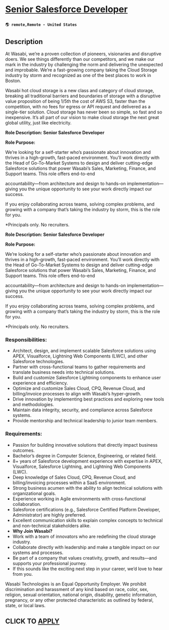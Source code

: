 # [Senior Salesforce Developer](https://www.remotewlb.com/apply/senior-salesforce-developer-127516)  
###  
#### `🌎 remote,Remote - United States`  

## Description

At Wasabi, we’re a proven collection of pioneers, visionaries and disruptive doers. We see things differently than our competitors, and we make our mark in the industry by challenging the norm and delivering the unexpected and improbable. We’re a fast-growing company taking the Cloud Storage industry by storm and recognized as one of the best places to work in Boston.

Wasabi hot cloud storage is a new class and category of cloud storage, breaking all traditional barriers and boundaries of storage with a disruptive value proposition of being 1/5th the cost of AWS S3, faster than the competition, with no fees for egress or API request and delivered as a single-tier solution. Cloud storage has never been so simple, so fast and so inexpensive. It’s all part of our vision to make cloud storage the next great global utility, just like electricity.

  

 **Role Description: Senior Salesforce Developer**

**Role Purpose:**

  

We’re looking for a self-starter who’s passionate about innovation and thrives in a high-growth, fast-paced environment. You’ll work directly with the Head of Go-To-Market Systems to design and deliver cutting-edge Salesforce solutions that power Wasabi’s Sales, Marketing, Finance, and Support teams. This role offers end-to-end

accountability—from architecture and design to hands-on implementation—giving you the unique opportunity to see your work directly impact our success.

  

If you enjoy collaborating across teams, solving complex problems, and growing with a company that’s taking the industry by storm, this is the role for you.

  

*Principals only. No recruiters.

  

 **Role Description: Senior Salesforce Developer**

**Role Purpose:**

  

We’re looking for a self-starter who’s passionate about innovation and thrives in a high-growth, fast-paced environment. You’ll work directly with the Head of Go-To-Market Systems to design and deliver cutting-edge Salesforce solutions that power Wasabi’s Sales, Marketing, Finance, and Support teams. This role offers end-to-end

accountability—from architecture and design to hands-on implementation—giving you the unique opportunity to see your work directly impact our success.

  

If you enjoy collaborating across teams, solving complex problems, and growing with a company that’s taking the industry by storm, this is the role for you.

  

*Principals only. No recruiters.

  

### Responsibilities:

* Architect, design, and implement scalable Salesforce solutions using APEX, Visualforce, Lightning Web Components (LWC), and other Salesforce technologies.
* Partner with cross-functional teams to gather requirements and translate business needs into technical solutions.
* Build and customize Salesforce Lightning components to enhance user experience and efficiency.
* Optimize and customize Sales Cloud, CPQ, Revenue Cloud, and billing/invoice processes to align with Wasabi’s hyper-growth.
* Drive innovation by implementing best practices and exploring new tools and methodologies.
* Maintain data integrity, security, and compliance across Salesforce systems.
* Provide mentorship and technical leadership to junior team members.

  

### Requirements:

* Passion for building innovative solutions that directly impact business outcomes.
* Bachelor’s degree in Computer Science, Engineering, or related field.
* 8+ years of Salesforce development experience with expertise in APEX, Visualforce, Salesforce Lightning, and Lightning Web Components (LWC).
* Deep knowledge of Sales Cloud, CPQ, Revenue Cloud, and billing/invoicing processes within a SaaS environment.
* Strong business acumen with the ability to align technical solutions with organizational goals.
* Experience working in Agile environments with cross-functional collaboration.
* Salesforce certifications (e.g., Salesforce Certified Platform Developer, Administrator) are highly preferred.
* Excellent communication skills to explain complex concepts to technical and non-technical stakeholders alike.
*  **Why Join Wasabi?**
* Work with a team of innovators who are redefining the cloud storage industry.
* Collaborate directly with leadership and make a tangible impact on our systems and processes.
* Be part of a company that values creativity, growth, and results—and supports your professional journey.
* If this sounds like the exciting next step in your career, we’d love to hear from you.

  

Wasabi Technologies is an Equal Opportunity Employer. We prohibit discrimination and harassment of any kind based on race, color, sex, religion, sexual orientation, national origin, disability, genetic information, pregnancy, or any other protected characteristic as outlined by federal, state, or local laws.

  
## CLICK TO [APPLY](https://www.remotewlb.com/apply/senior-salesforce-developer-127516)

